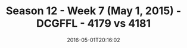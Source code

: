 ---
title: Season 12 - Week 7 (May 1, 2015) - DCGFFL - 4179 vs 4181
teams_score:
- team: 4179
  score:
- team: 4181
  score: 26
mvp: Ricky Junquera (Forest), Sean Karson (Orange)
game-ball: Jason Juffras (Forest), Sam Brown (Orange)
sportsperson: ''
season: 12
week: 7
date: '2016-05-01T20:16:02'
pageid: season-12-week-7-may-1-2015-4179-vs-4181
---